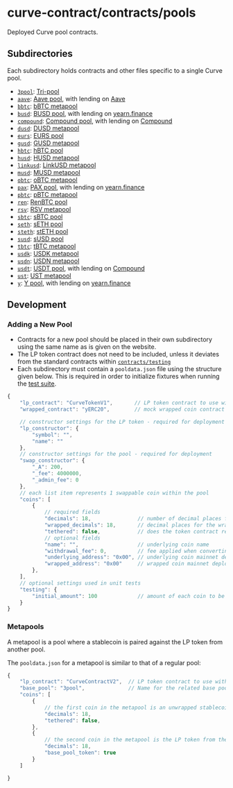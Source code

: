 # curve-contract/contracts/pools

Deployed Curve pool contracts.

## Subdirectories

Each subdirectory holds contracts and other files specific to a single Curve pool.

* [`3pool`](3pool): [Tri-pool](https://www.curve.fi/3pool)
* [`aave`](aave): [Aave pool](https://www.curve.fi/aave), with lending on [Aave](https://www.aave.com/)
* [`bbtc`](bbtc): [bBTC metapool](https://www.curve.fi/bbtc)
* [`busd`](busd): [BUSD pool](https://www.curve.fi/busd), with lending on [yearn.finance](https://yearn.finance/)
* [`compound`](compound): [Compound pool](https://www.curve.fi/compound), with lending on [Compound](https://compound.finance/)
* [`dusd`](dusd): [DUSD metapool](https://www.curve.fi/dusd)
* [`eurs`](eurs): [EURS pool](https://www.curve.fi/eurs)
* [`gusd`](gusd): [GUSD metapool](https://www.curve.fi/gusd)
* [`hbtc`](hbtc): [hBTC pool](https://www.curve.fi/hbtc)
* [`husd`](husd): [HUSD metapool](https://www.curve.fi/husd)
* [`linkusd`](linkusd): [LinkUSD metapool](https://www.curve.fi/linkusd)
* [`musd`](musd): [MUSD metapool](https://www.curve.fi/musd)
* [`obtc`](obtc): [oBTC metapool](https://www.curve.fi/obtc)
* [`pax`](pax): [PAX pool](https://www.curve.fi/pax), with lending on [yearn.finance](https://yearn.finance/)
* [`pbtc`](pbtc): [pBTC metapool](https://www.curve.fi/pbtc)
* [`ren`](ren): [RenBTC pool](https://www.curve.fi/ren)
* [`rsv`](rsv): [RSV metapool](https://www.curve.fi/rsv)
* [`sbtc`](sbtc): [sBTC pool](https://www.curve.fi/sbtc)
* [`seth`](seth): [sETH pool](https://www.curve.fi/seth)
* [`steth`](steth): [stETH pool](https://www.curve.fi/steth)
* [`susd`](susd): [sUSD pool](https://www.curve.fi/susdv2)
* [`tbtc`](tbtc): [tBTC metapool](https://www.curve.fi/tbtc)
* [`usdk`](usdk): [USDK metapool](https://www.curve.fi/usdk)
* [`usdn`](usdn): [USDN metapool](https://www.curve.fi/usdn)
* [`usdt`](usdt): [USDT pool](https://www.curve.fi/usdt), with lending on [Compound](https://compound.finance/)
* [`ust`](ust): [UST metapool](https://www.curve.fi/usdn)
* [`y`](y): [Y pool](https://www.curve.fi/y), with lending on [yearn.finance](https://yearn.finance/)

## Development

### Adding a New Pool

* Contracts for a new pool should be placed in their own subdirectory using the same name as is given on the website.
* The LP token contract does not need to be included, unless it deviates from the standard contracts within [`contracts/testing`](../testing)
* Each subdirectory must contain a `pooldata.json` file using the structure given below. This is required in order to initialize fixtures when running the [test suite](../../tests).

```js
{
    "lp_contract": "CurveTokenV1",       // LP token contract to use with this pool, from `contracts/tokens`
    "wrapped_contract": "yERC20",        // mock wrapped coin contract to use, from `contracts/testing`

    // constructor settings for the LP token - required for deployment
    "lp_constructor": {
        "symbol": "",
        "name": ""
    },
    // constructor settings for the pool - required for deployment
    "swap_constructor": {
        "_A": 200,
        "_fee": 4000000,
        "_admin_fee": 0
    },
    // each list item represents 1 swappable coin within the pool
    "coins": [
        {
            // required fields
            "decimals": 18,               // number of decimal places for the underlying coin - omit if no underlying
            "wrapped_decimals": 18,       // decimal places for the wrapped coin - omit if no wrapping
            "tethered": false,            // does the token contract return `None` on a successful transfer/approve?
            // optional fields
            "name": "",                   // underlying coin name
            "withdrawal_fee": 0,          // fee applied when converting wrapped to underlying, expressed in bps
            "underlying_address": "0x00", // underlying coin mainnet deployment address, used in forked tests
            "wrapped_address": "0x00"     // wrapped coin mainnet deployment address
        },
    ],
    // optional settings used in unit tests
    "testing": {
        "initial_amount": 100             // amount of each coin to be added as initial liquidity
    }
}
```

### Metapools

A metapool is a pool where a stablecoin is paired against the LP token from another pool.

The `pooldata.json` for a metapool is similar to that of a regular pool:

```js
{
    "lp_contract": "CurveContractV2",  // LP token contract to use with this pool, from `contracts/tokens`
    "base_pool": "3pool",              // Name for the related base pool
    "coins": [
        {
            // the first coin in the metapool is an unwrapped stablecoin
            "decimals": 18,
            "tethered": false,
        },
        {
            // the second coin in the metapool is the LP token from the base pool
            "decimals": 18,
            "base_pool_token": true
        }
    ]

}
```
